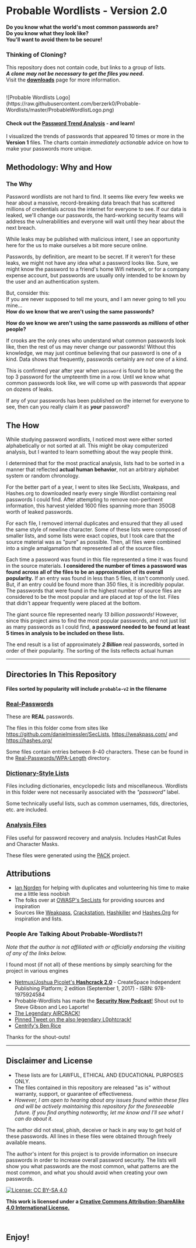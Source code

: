 # Probable Wordlists - Version 2.0

 __Do you know what the world's most common passwords are?<br>
Do you know what they look like?<br>
You'll want to avoid them to be secure!__<br>

### Thinking of Cloning?
This repository does not contain code, but links to a group of lists. <br>
__*A clone may not be necessary to get the files you need*.__ <br>
Visit the __[downloads](Downloads.md)__ page for more information.

<br>
![Probable Wordlists Logo](https://raw.githubusercontent.com/berzerk0/Probable-Wordlists/master/ProbableWordlistLogo.png)
<br>

#### Check out the [Password Trend Analysis](https://github.com/berzerk0/GitPage/wiki/Actionable-Password-Advice-Based-on-the-Probable-Wordlists) - and learn!


I visualized the trends of passwords that appeared 10 times or more in the __Version 1__ files.
The charts contain *immediately actionable* advice on how to make your passwords more unique.

## Methodology: Why and How

### The Why

Password wordlists are not hard to find. It seems like every few weeks we hear about a massive, record-breaking data breach that has scattered millions of credentials across the internet for everyone to see. If our data is leaked, we'll change our passwords, the hard-working security teams will address the vulnerabilities and everyone will wait until they hear about the next breach.

While leaks may be published with malicious intent, I see an opportunity here for the us to make ourselves a bit more secure online.

Passwords, by definition, are meant to be secret. If it weren't for these leaks, we might not have any idea what a password looks like. Sure, we might know the password to a friend's home Wifi network, or for a company expense account, but passwords are usually only intended to be known by the user and an authentication system.

But, consider this:<br>
If you are never supposed to tell me yours, and I am never going to tell you mine... <br>
 __How do we know that we aren't using the same passwords?__<br>

 __How do we know we aren't using the same passwords as *millions* of other people?__

If crooks are the only ones who understand what common passwords look like, then the rest of us may never change our passwords! Without this knowledge, we may just continue believing that our password is one of a kind.  Data shows that frequently, passwords certainly are *not* one of a kind.


This is confirmed year after year when `password` is found to be among the top 3 password for the umpteenth time in a row. Until we know what common passwords look like, we will come up with passwords that appear on dozens of leaks.


If any of your passwords has been published on the internet for everyone to see, then can you really claim it as __*your*__ password?

## The How

While studying password wordlists, I noticed most were either sorted alphabetically or not sorted at all. This might be okay computerized analysis, but I wanted to learn something about the way people think.

I determined that for the most practical analysis, lists had to be sorted in a manner that reflected __actual human behavior__, not an arbitrary alphabet system or random chronology.

For the better part of a year, I went to sites like SecLists, Weakpass, and Hashes.org to downloaded nearly every single Wordlist containing real passwords I could find. After attempting to remove non-pertinent information, this harvest yielded 1600 files spanning more than 350GB worth of leaked passwords.

For each file, I removed internal duplicates and ensured that they all used the same style of newline character. Some of these lists were composed of smaller lists, and some lists were exact copies, but I took care that the source material was as "pure" as possible. Then, all files were combined into a single amalgamation that represented all of the source files.

Each time a password was found in this file represented a time it was found in the source materials. __I considered the number of times a password was found across all of the files to be an approximation of its overall popularity.__ If an entry was found in less than 5 files, it isn't commonly used. But, if an entry could be found more than 350 files, it is incredibly popular. The passwords that were found in the highest number of source files are considered to be the most popular and are placed at top of the list. Files that didn't appear frequently were placed at the bottom.

The giant source file represented nearly *13 billion passwords!* However, since this project aims to find the most popular passwords, and not just list as many passwords as I could find, __a password needed to be found at least 5 times in analysis to be included on these lists.__

The end result is a list of approximately __*2 Billion*__ real passwords, sorted in order of their popularity. The sorting of the lists reflects actual human

***

## Directories In This Repository <br>

__Files sorted by popularity will include `probable-v2` in the filename__

### [Real-Passwords](Real-Passwords)
These are __REAL__ passwords.

The files in this folder come from sites like https://github.com/danielmiessler/SecLists, https://weakpass.com/ and https://hashes.org/

Some files contain entries between 8-40 characters. These can be found in the [Real-Passwords/WPA-Length](Real-Passwords/WPA-Length) directory.


### [Dictionary-Style Lists](Dictionary-Style)

Files including dictionaries, encyclopedic lists and miscellaneous. Wordlists in this folder were not necessarily associated with the *"password"* label.

Some technically useful lists, such as common usernames, tlds, directories, etc. are included.


### [Analysis Files](Analysis-Files)

Files useful for password recovery and analysis. Includes HashCat Rules and Character Masks.

These files were generated using the [PACK](https://github.com/iphelix/pack) project.


## Attributions
 * [Ian Norden](https://github.com/iancnorden) for helping with duplicates and volunteering his time to make me a little less noobish
 * The folks over at [OWASP's SecLists](https://www.owasp.org/index.php/Projects/OWASP_SecLists_Project) for providing sources and inspiration
 * Sources like [Weakpass](https://weakpass.com/), [Crackstation](https://crackstation.net/), [Hashkiller](https://hashkiller.co.uk/) and [Hashes.Org](https://hashes.org/) for inspiration and lists.


### People Are Talking About Probable-Wordlists?!
*Note that the author is not affiliated with or officially endorsing the visiting of any of the links below.*

I found most (if not all) of these mentions by simply searching for the project in various engines

* [Netmux/Joshua Picolet's __Hashcrack 2.0__](https://www.amazon.com/Hash-Crack-Password-Cracking-Manual/dp/1975924584/ref=sr_1_fkmr0_1?ie=UTF8&qid=1517462487&sr=8-1-fkmr0&keywords=hashcrack+2.0) - CreateSpace Independent Publishing Platform; 2 edition (September 1, 2017) - ISBN: 978-1975924584
*  Probable-Wordlists has made the [__Security Now Podcast__!](https://youtu.be/DC3RsyrCYfw?t=1h8m7s) Shout out to Steve Gibson and Leo Laporte!
* [The Legendary AIRCRACK!](https://www.aircrack-ng.org/doku.php?id=faq)
* [Pinned Tweet on the also legendary L0phtcrack!](https://twitter.com/L0phtCrackLLC/status/874266579516747777)
* [Centrify's Ben Rice](https://blog.centrify.com/do-you-know-how-easy-is-it-to-guess-your-password-hint-you-dont-want-to-read-this/)


Thanks for the shout-outs!


***

## Disclaimer and License
 + These lists are for LAWFUL, ETHICAL AND EDUCATIONAL PURPOSES ONLY.
 + The files contained in this repository are released "as is" without warranty, support, or guarantee of effectiveness.
 + *However, I am open to hearing about any issues found within these files and will be actively maintaining this repository for the foreseeable future. If you find anything noteworthy, let me know and I'll see what I can do about it.*

The author did not steal, phish, deceive or hack in any way to get hold of these passwords.
All lines in these files were obtained through freely available means.

The author's intent for this project is to provide information on insecure passwords in order to increase overall password security. The lists will show you what passwords are the most common, what patterns are the most common, and what you should avoid when creating your own passwords.


 [![License: CC BY-SA 4.0](https://img.shields.io/badge/License-CC%20BY--SA%204.0-lightgrey.svg)](http://creativecommons.org/licenses/by-sa/4.0/)

 __This work is licensed under a [Creative Commons Attribution-ShareAlike 4.0 International License.](https://creativecommons.org/licenses/by-sa/4.0/)__

<br>

## Enjoy!

